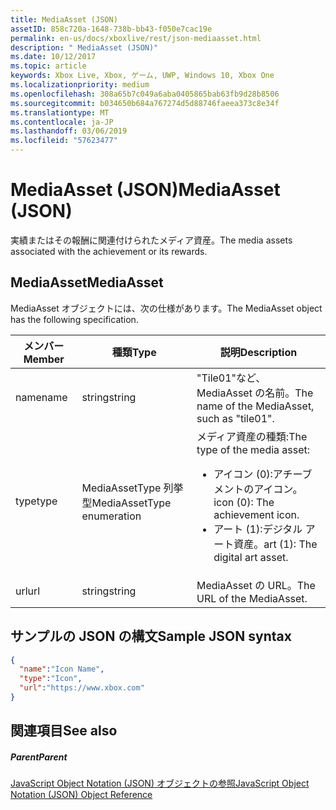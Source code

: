 ```yaml
---
title: MediaAsset (JSON)
assetID: 858c720a-1648-738b-bb43-f050e7cac19e
permalink: en-us/docs/xboxlive/rest/json-mediaasset.html
description: " MediaAsset (JSON)"
ms.date: 10/12/2017
ms.topic: article
keywords: Xbox Live, Xbox, ゲーム, UWP, Windows 10, Xbox One
ms.localizationpriority: medium
ms.openlocfilehash: 308a65b7c049a6aba0405865bab63fb9d28b8506
ms.sourcegitcommit: b034650b684a767274d5d88746faeea373c8e34f
ms.translationtype: MT
ms.contentlocale: ja-JP
ms.lasthandoff: 03/06/2019
ms.locfileid: "57623477"
---
```

# <a name="mediaasset-json"></a><span data-ttu-id="7b88d-104">MediaAsset (JSON)</span><span class="sxs-lookup"><span data-stu-id="7b88d-104">MediaAsset (JSON)</span></span>
<span data-ttu-id="7b88d-105">実績またはその報酬に関連付けられたメディア資産。</span><span class="sxs-lookup"><span data-stu-id="7b88d-105">The media assets associated with the achievement or its rewards.</span></span>
<a id="ID4EN"></a>


## <a name="mediaasset"></a><span data-ttu-id="7b88d-106">MediaAsset</span><span class="sxs-lookup"><span data-stu-id="7b88d-106">MediaAsset</span></span>

<span data-ttu-id="7b88d-107">MediaAsset オブジェクトには、次の仕様があります。</span><span class="sxs-lookup"><span data-stu-id="7b88d-107">The MediaAsset object has the following specification.</span></span>

| <span data-ttu-id="7b88d-108">メンバー</span><span class="sxs-lookup"><span data-stu-id="7b88d-108">Member</span></span>| <span data-ttu-id="7b88d-109">種類</span><span class="sxs-lookup"><span data-stu-id="7b88d-109">Type</span></span>| <span data-ttu-id="7b88d-110">説明</span><span class="sxs-lookup"><span data-stu-id="7b88d-110">Description</span></span>|
| --- | --- | --- |
| <span data-ttu-id="7b88d-111">name</span><span class="sxs-lookup"><span data-stu-id="7b88d-111">name</span></span>| <span data-ttu-id="7b88d-112">string</span><span class="sxs-lookup"><span data-stu-id="7b88d-112">string</span></span>| <span data-ttu-id="7b88d-113">"Tile01"など、MediaAsset の名前。</span><span class="sxs-lookup"><span data-stu-id="7b88d-113">The name of the MediaAsset, such as "tile01".</span></span>|
| <span data-ttu-id="7b88d-114">type</span><span class="sxs-lookup"><span data-stu-id="7b88d-114">type</span></span>| <span data-ttu-id="7b88d-115">MediaAssetType 列挙型</span><span class="sxs-lookup"><span data-stu-id="7b88d-115">MediaAssetType enumeration</span></span>| <span data-ttu-id="7b88d-116">メディア資産の種類:</span><span class="sxs-lookup"><span data-stu-id="7b88d-116">The type of the media asset:</span></span> <ul><li><span data-ttu-id="7b88d-117">アイコン (0):アチーブメントのアイコン。</span><span class="sxs-lookup"><span data-stu-id="7b88d-117">icon (0): The achievement icon.</span></span></li><li><span data-ttu-id="7b88d-118">アート (1):デジタル アート資産。</span><span class="sxs-lookup"><span data-stu-id="7b88d-118">art (1): The digital art asset.</span></span></li></ul> | 
| <span data-ttu-id="7b88d-119">url</span><span class="sxs-lookup"><span data-stu-id="7b88d-119">url</span></span>| <span data-ttu-id="7b88d-120">string</span><span class="sxs-lookup"><span data-stu-id="7b88d-120">string</span></span>| <span data-ttu-id="7b88d-121">MediaAsset の URL。</span><span class="sxs-lookup"><span data-stu-id="7b88d-121">The URL of the MediaAsset.</span></span>|

<a id="ID4EFC"></a>


## <a name="sample-json-syntax"></a><span data-ttu-id="7b88d-122">サンプルの JSON の構文</span><span class="sxs-lookup"><span data-stu-id="7b88d-122">Sample JSON syntax</span></span>


```json
{
  "name":"Icon Name",
  "type":"Icon",
  "url":"https://www.xbox.com"
}

```


<a id="ID4EOC"></a>


## <a name="see-also"></a><span data-ttu-id="7b88d-123">関連項目</span><span class="sxs-lookup"><span data-stu-id="7b88d-123">See also</span></span>

<a id="ID4EQC"></a>


##### <a name="parent"></a><span data-ttu-id="7b88d-124">Parent</span><span class="sxs-lookup"><span data-stu-id="7b88d-124">Parent</span></span>

[<span data-ttu-id="7b88d-125">JavaScript Object Notation (JSON) オブジェクトの参照</span><span class="sxs-lookup"><span data-stu-id="7b88d-125">JavaScript Object Notation (JSON) Object Reference</span></span>](atoc-xboxlivews-reference-json.md)
